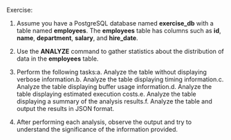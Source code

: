 Exercise:

1.  Assume you have a PostgreSQL database named **exercise\_db** with a table named **employees**. The **employees** table has columns such as **id**, **name**, **department**, **salary**, and **hire\_date**.
    
2.  Use the **ANALYZE** command to gather statistics about the distribution of data in the **employees** table.
    
3.  Perform the following tasks:a. Analyze the table without displaying verbose information.b. Analyze the table displaying timing information.c. Analyze the table displaying buffer usage information.d. Analyze the table displaying estimated execution costs.e. Analyze the table displaying a summary of the analysis results.f. Analyze the table and output the results in JSON format.
    
4.  After performing each analysis, observe the output and try to understand the significance of the information provided.
